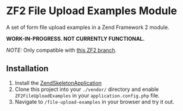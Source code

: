 ZF2 File Upload Examples Module
===============================

A set of form file upload examples in a Zend Framework 2 module.

**WORK-IN-PROGRESS. NOT CURRENTLY FUNCTIONAL.**

*NOTE:* Only compatible with [this ZF2 branch](https://github.com/cgmartin/zf2/tree/feature/form-file).

Installation
------------

1. Install the [ZendSkeletonApplication](https://github.com/zendframework/ZendSkeletonApplication)
2. Clone this project into your `./vendor/` directory and enable `ZF2FileUploadExamples` in your
   `application.config.php` file.
3. Navigate to `/file-upload-examples` in your browser and try it out.

